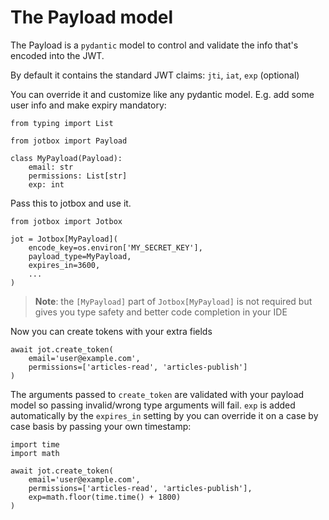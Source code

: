 # The Payload model

The Payload is a `pydantic` model to control and validate
the info that's encoded into the JWT.

By default it contains the standard JWT claims: `jti`, `iat`, `exp` (optional)

You can override it and customize like any pydantic model.
E.g. add some user info and make expiry mandatory:

```python3
from typing import List

from jotbox import Payload

class MyPayload(Payload):
    email: str
    permissions: List[str]
    exp: int
```

Pass this to jotbox and use it.

```python3
from jotbox import Jotbox

jot = Jotbox[MyPayload](
    encode_key=os.environ['MY_SECRET_KEY'],
    payload_type=MyPayload,
    expires_in=3600,
    ...
)
```
> **Note**: the `[MyPayload]` part of `Jotbox[MyPayload]` is not required
but gives you type safety and better code completion in your IDE

Now you can create tokens with your extra fields

```python3
await jot.create_token(
    email='user@example.com',
    permissions=['articles-read', 'articles-publish']
)
```

The arguments passed to `create_token` are validated with your payload model
so passing invalid/wrong type arguments will fail.
`exp` is added automatically by the `expires_in` setting by you can override it
on a case by case basis by passing your own timestamp:

```python3
import time
import math

await jot.create_token(
    email='user@example.com',
    permissions=['articles-read', 'articles-publish'],
    exp=math.floor(time.time() + 1800)
)
```

